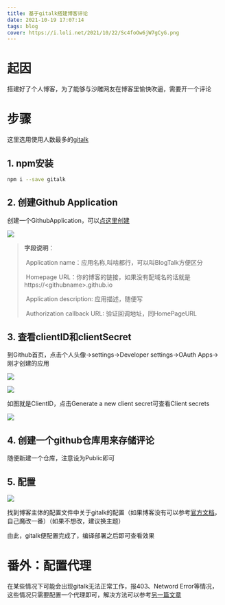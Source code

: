```yaml
---
title: 基于gitalk搭建博客评论
date: 2021-10-19 17:07:14
tags: blog
cover: https://i.loli.net/2021/10/22/Sc4foOw6jW7gCyG.png
---
```


# 起因

搭建好了个人博客，为了能够与沙雕网友在博客里愉快吹逼，需要开一个评论

<!--more-->

# 步骤

这里选用使用人数最多的[gitalk](https://github.com/gitalk/gitalk)

## 1. npm安装

```bash
npm i --save gitalk
```

## 2. 创建Github Application

创建一个GithubApplication，可以[点这里创建](https://github.com/settings/applications/new)

![](https://i.loli.net/2021/10/21/E13woviRhL8cdSH.png)

> **字段说明**：
>
> ​	Application name：应用名称,叫啥都行，可以叫BlogTalk方便区分
>
> ​	Homepage URL：你的博客的链接，如果没有配域名的话就是https://\<githubname>.github.io
>
> ​	Application description: 应用描述，随便写
>
> ​	Authorization callback URL:  验证回调地址，同HomePageURL

## 3. 查看clientID和clientSecret

到Github首页，点击个人头像->settings->Developer settings->OAuth Apps->刚才创建的应用

![](https://i.loli.net/2021/10/21/bBEZzhP5TvHpaxo.png)

![](https://i.loli.net/2021/10/21/StJjKEZe4DcmU7Q.png)

如图就是ClientID，点击Generate a new client secret可查看Client secrets

![](https://i.loli.net/2021/10/21/32ZzMywVvlUcXQ9.png)

## 4. 创建一个github仓库用来存储评论

随便新建一个仓库，注意设为Public即可

## 5. 配置

![](https://i.loli.net/2021/10/21/EjRYfImGpcwPdug.png)

找到博客主体的配置文件中关于gitalk的配置（如果博客没有可以参考[官方文档](https://github.com/gitalk/gitalk)，自己魔改一番）（如果不想改，建议换主题）

由此，gitalk便配置完成了，编译部署之后即可查看效果

# 番外：配置代理

在某些情况下可能会出现gitalk无法正常工作，报403、Netword Error等情况，这些情况只需要配置一个代理即可，解决方法可以参考[另一篇文章](https://farewell12345.github.io/2021/10/19/gitalk-403%E4%BB%A5%E5%8F%8AError-Validation-Failed%E9%97%AE%E9%A2%98%E8%A7%A3%E5%86%B3/)


